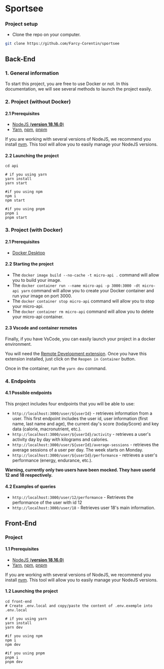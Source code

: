 # Sportsee

### Project setup

- Clone the repo on your computer.

```bash
git clone https://github.com/Farcy-Corentin/sportsee
```

## Back-End

### 1. General information

To start this project, you are free to use Docker or not. In this documentation, we will see several methods to launch the project easily.

### 2. Project (**without Docker**)

#### 2.1 Prerequisites

- [NodeJS (**version 18.16.0**)](https://nodejs.org/en/)
- [Yarn](https://yarnpkg.com/), [npm](https://www.npmjs.com/), [pnpm](https://pnpm.io)

If you are working with several versions of NodeJS, we recommend you install [nvm](https://github.com/nvm-sh/nvm). This tool will allow you to easily manage your NodeJS versions.

#### 2.2 Launching the project

```shell
cd api

# if you using yarn
yarn install
yarn start

#if you using npm
npm i
npm start

#if you using pnpm
pnpm i
pnpm start
```

### 3. Project (**with Docker**)

#### 2.1 Prerequisites

- [Docker Desktop](https://www.docker.com/products/docker-desktop)

#### 2.2 Starting the project

- The `docker image build --no-cache -t micro-api .` command will allow you to build your image.
- The `docker container run --name micro-api -p 3000:3000 -dt micro-api yarn` command will allow you to create your Docker container and run your image on port 3000.
- The `docker container stop micro-api` command will allow you to stop your micro-api.
- The `docker container rm micro-api` command will allow you to delete your micro-api container.

#### 2.3 Vscode and container remotes

Finally, if you have VsCode, you can easily launch your project in a docker environment.

You will need the [Remote Development extension](https://marketplace.visualstudio.com/items?itemName=ms-vscode-remote.vscode-remote-extensionpack). Once you have this extension installed, just click on the `Reopen in Container` button.

Once in the container, run the `yarn dev` command.

### 4. Endpoints

#### 4.1 Possible endpoints

This project includes four endpoints that you will be able to use:

- `http://localhost:3000/user/${userId}` - retrieves information from a user. This first endpoint includes the user id, user information (first name, last name and age), the current day's score (todayScore) and key data (calorie, macronutrient, etc.).
- `http://localhost:3000/user/${userId}/activity` - retrieves a user's activity day by day with kilograms and calories.
- `http://localhost:3000/user/${userId}/average-sessions` - retrieves the average sessions of a user per day. The week starts on Monday.
- `http://localhost:3000/user/${userId}/performance` - retrieves a user's performance (energy, endurance, etc.).


**Warning, currently only two users have been mocked. They have userId 12 and 18 respectively.**

#### 4.2 Examples of queries

- `http://localhost:3000/user/12/performance` - Retrieves the performance of the user with id 12
- `http://localhost:3000/user/18` - Retrieves user 18's main information.

## Front-End

### Project

#### 1.1 Prerequisites

- [NodeJS (**version 18.16.0**)](https://nodejs.org/en/)
- [Yarn](https://yarnpkg.com/), [npm](https://www.npmjs.com/), [pnpm](https://pnpm.io)

If you are working with several versions of NodeJS, we recommend you install [nvm](https://github.com/nvm-sh/nvm). This tool will allow you to easily manage your NodeJS versions.

#### 1.2 Launching the project

```shell
cd front-end
# Create .env.local and copy/paste the content of .env.exemple into .env.local

# if you using yarn
yarn install
yarn dev

#if you using npm
npm i
npm dev

#if you using pnpm
pnpm i
pnpm dev
```
